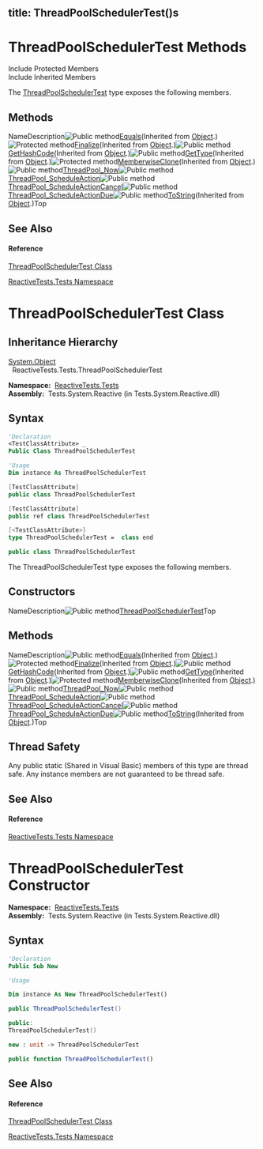 title: ThreadPoolSchedulerTest()s
---
# ThreadPoolSchedulerTest Methods

Include Protected Members  
Include Inherited Members

The [ThreadPoolSchedulerTest](ThreadPoolSchedulerTest/ThreadPoolSchedulerTest) type exposes the following members.

## Methods

NameDescription![Public method](https://reactiveui.net/assets/img/Hh303103.pubmethod(en-us,VS.103).gif "Public method")[Equals](https://msdn.microsoft.com/en-us/library/m:system.object.equals(system.object)(v=VS.103))(Inherited from [Object](https://msdn.microsoft.com/en-us/library/e5kfa45b).)![Protected method](https://reactiveui.net/assets/img/Hh303103.protmethod(en-us,VS.103).gif "Protected method")[Finalize](https://msdn.microsoft.com/en-us/library/4k87zsw7)(Inherited from [Object](https://msdn.microsoft.com/en-us/library/e5kfa45b).)![Public method](https://reactiveui.net/assets/img/Hh303103.pubmethod(en-us,VS.103).gif "Public method")[GetHashCode](https://msdn.microsoft.com/en-us/library/zdee4b3y)(Inherited from [Object](https://msdn.microsoft.com/en-us/library/e5kfa45b).)![Public method](https://reactiveui.net/assets/img/Hh303103.pubmethod(en-us,VS.103).gif "Public method")[GetType](https://msdn.microsoft.com/en-us/library/dfwy45w9)(Inherited from [Object](https://msdn.microsoft.com/en-us/library/e5kfa45b).)![Protected method](https://reactiveui.net/assets/img/Hh303103.protmethod(en-us,VS.103).gif "Protected method")[MemberwiseClone](https://msdn.microsoft.com/en-us/library/57ctke0a)(Inherited from [Object](https://msdn.microsoft.com/en-us/library/e5kfa45b).)![Public method](https://reactiveui.net/assets/img/Hh303103.pubmethod(en-us,VS.103).gif "Public method")[ThreadPool\_Now](ThreadPool/ThreadPoolSchedulerTest.ThreadPool_Now)![Public method](https://reactiveui.net/assets/img/Hh303103.pubmethod(en-us,VS.103).gif "Public method")[ThreadPool\_ScheduleAction](ThreadPool/ThreadPoolSchedulerTest.ThreadPool_ScheduleAction)![Public method](https://reactiveui.net/assets/img/Hh303103.pubmethod(en-us,VS.103).gif "Public method")[ThreadPool\_ScheduleActionCancel](ThreadPool/ThreadPoolSchedulerTest.ThreadPool_ScheduleActionCancel)![Public method](https://reactiveui.net/assets/img/Hh303103.pubmethod(en-us,VS.103).gif "Public method")[ThreadPool\_ScheduleActionDue](ThreadPool/ThreadPoolSchedulerTest.ThreadPool_ScheduleActionDue)![Public method](https://reactiveui.net/assets/img/Hh303103.pubmethod(en-us,VS.103).gif "Public method")[ToString](https://msdn.microsoft.com/en-us/library/7bxwbwt2)(Inherited from [Object](https://msdn.microsoft.com/en-us/library/e5kfa45b).)Top

## See Also

#### Reference

[ThreadPoolSchedulerTest Class](ThreadPoolSchedulerTest/ThreadPoolSchedulerTest)

[ReactiveTests.Tests Namespace](ReactiveTests.Tests/ReactiveTests.Tests)

# ThreadPoolSchedulerTest Class

## Inheritance Hierarchy

[System.Object](https://msdn.microsoft.com/en-us/library/e5kfa45b)  
  ReactiveTests.Tests.ThreadPoolSchedulerTest

**Namespace:**  [ReactiveTests.Tests](ReactiveTests.Tests/ReactiveTests.Tests)  
**Assembly:**  Tests.System.Reactive (in Tests.System.Reactive.dll)

## Syntax

```vb
'Declaration
<TestClassAttribute> _
Public Class ThreadPoolSchedulerTest
```

```vb
'Usage
Dim instance As ThreadPoolSchedulerTest
```

```csharp
[TestClassAttribute]
public class ThreadPoolSchedulerTest
```

```c++
[TestClassAttribute]
public ref class ThreadPoolSchedulerTest
```

```fsharp
[<TestClassAttribute>]
type ThreadPoolSchedulerTest =  class end
```

```javascript
public class ThreadPoolSchedulerTest
```

The ThreadPoolSchedulerTest type exposes the following members.

## Constructors

NameDescription![Public method](https://reactiveui.net/assets/img/Hh303103.pubmethod(en-us,VS.103).gif "Public method")[ThreadPoolSchedulerTest](ThreadPoolSchedulerTest/ThreadPoolSchedulerTest)Top

## Methods

NameDescription![Public method](https://reactiveui.net/assets/img/Hh303103.pubmethod(en-us,VS.103).gif "Public method")[Equals](https://msdn.microsoft.com/en-us/library/m:system.object.equals(system.object)(v=VS.103))(Inherited from [Object](https://msdn.microsoft.com/en-us/library/e5kfa45b).)![Protected method](https://reactiveui.net/assets/img/Hh303103.protmethod(en-us,VS.103).gif "Protected method")[Finalize](https://msdn.microsoft.com/en-us/library/4k87zsw7)(Inherited from [Object](https://msdn.microsoft.com/en-us/library/e5kfa45b).)![Public method](https://reactiveui.net/assets/img/Hh303103.pubmethod(en-us,VS.103).gif "Public method")[GetHashCode](https://msdn.microsoft.com/en-us/library/zdee4b3y)(Inherited from [Object](https://msdn.microsoft.com/en-us/library/e5kfa45b).)![Public method](https://reactiveui.net/assets/img/Hh303103.pubmethod(en-us,VS.103).gif "Public method")[GetType](https://msdn.microsoft.com/en-us/library/dfwy45w9)(Inherited from [Object](https://msdn.microsoft.com/en-us/library/e5kfa45b).)![Protected method](https://reactiveui.net/assets/img/Hh303103.protmethod(en-us,VS.103).gif "Protected method")[MemberwiseClone](https://msdn.microsoft.com/en-us/library/57ctke0a)(Inherited from [Object](https://msdn.microsoft.com/en-us/library/e5kfa45b).)![Public method](https://reactiveui.net/assets/img/Hh303103.pubmethod(en-us,VS.103).gif "Public method")[ThreadPool\_Now](ThreadPool/ThreadPoolSchedulerTest.ThreadPool_Now)![Public method](https://reactiveui.net/assets/img/Hh303103.pubmethod(en-us,VS.103).gif "Public method")[ThreadPool\_ScheduleAction](ThreadPool/ThreadPoolSchedulerTest.ThreadPool_ScheduleAction)![Public method](https://reactiveui.net/assets/img/Hh303103.pubmethod(en-us,VS.103).gif "Public method")[ThreadPool\_ScheduleActionCancel](ThreadPool/ThreadPoolSchedulerTest.ThreadPool_ScheduleActionCancel)![Public method](https://reactiveui.net/assets/img/Hh303103.pubmethod(en-us,VS.103).gif "Public method")[ThreadPool\_ScheduleActionDue](ThreadPool/ThreadPoolSchedulerTest.ThreadPool_ScheduleActionDue)![Public method](https://reactiveui.net/assets/img/Hh303103.pubmethod(en-us,VS.103).gif "Public method")[ToString](https://msdn.microsoft.com/en-us/library/7bxwbwt2)(Inherited from [Object](https://msdn.microsoft.com/en-us/library/e5kfa45b).)Top

## Thread Safety

Any public static (Shared in Visual Basic) members of this type are thread safe. Any instance members are not guaranteed to be thread safe.

## See Also

#### Reference

[ReactiveTests.Tests Namespace](ReactiveTests.Tests/ReactiveTests.Tests)
 
# ThreadPoolSchedulerTest Constructor

**Namespace:**  [ReactiveTests.Tests](ReactiveTests.Tests/ReactiveTests.Tests)  
**Assembly:**  Tests.System.Reactive (in Tests.System.Reactive.dll)

## Syntax

```vb
'Declaration
Public Sub New
```

```vb
'Usage

Dim instance As New ThreadPoolSchedulerTest()
```

```csharp
public ThreadPoolSchedulerTest()
```

```c++
public:
ThreadPoolSchedulerTest()
```

```fsharp
new : unit -> ThreadPoolSchedulerTest
```

```javascript
public function ThreadPoolSchedulerTest()
```

## See Also

#### Reference

[ThreadPoolSchedulerTest Class](ThreadPoolSchedulerTest/ThreadPoolSchedulerTest)

[ReactiveTests.Tests Namespace](ReactiveTests.Tests/ReactiveTests.Tests)
